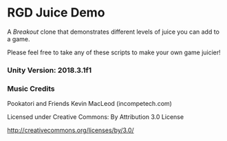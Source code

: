 # RGD Juice Demo

A _Breakout_ clone that demonstrates different levels of juice you can add to a game.

Please feel free to take any of these scripts to make your own game juicier!


### Unity Version: 2018.3.1f1

### Music Credits

Pookatori and Friends Kevin MacLeod (incompetech.com)

Licensed under Creative Commons: By Attribution 3.0 License

http://creativecommons.org/licenses/by/3.0/

